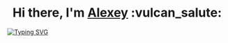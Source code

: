 <h1 align="center">Hi there, I'm <a href="https://github.com/iScreammer" target="_blank">Alexey</a> :vulcan_salute: </h1>

[![Typing SVG](https://readme-typing-svg.herokuapp.com?color=%2336BCF7&lines=Qa+Engineer+from+Korolev)](https://git.io/typing-svg)
